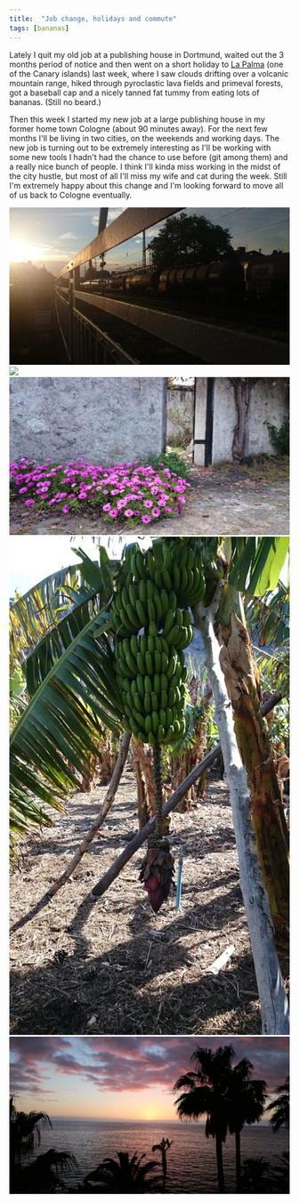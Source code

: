```yaml
---
title:  "Job change, holidays and commute"
tags: [bananas]
---
```


Lately I quit my old job at a publishing house in Dortmund, waited out the 3 months period of notice and then went on a short holiday to [La Palma](https://www.google.de/maps/place/La+Palma,+Santa+Cruz+de+Tenerife,+Spain/@28.6551728,-17.8657039,11z/data=!3m1!4b1!4m2!3m1!1s0xc6bf20c6a87a13b:0x8e2037d22330882d) (one of the Canary islands) last week, where I saw clouds drifting over a volcanic mountain range, hiked through pyroclastic lava fields and primeval forests, got a baseball cap and a nicely tanned fat tummy from eating lots of bananas. (Still no beard.)

Then this week I started my new job at a large publishing house in my former home town Cologne (about 90 minutes away). For the next few months I'll be living in two cities, on the weekends and working days. The new job is turning out to be extremely interesting as I'll be working with some new tools I hadn't had the chance to use before (git among them) and a really nice bunch of people. I think I'll kinda miss working in the midst of the city hustle, but most of all I'll miss my wife and cat during the week. Still I'm extremely happy about this change and I'm looking forward to move all of us back to Cologne eventually.

![](/img/DSC_0386.JPG)
![](/img/CIMG0386.jpg)
![](/img/DSC_0231.jpg)
![](/img/DSC_0174.jpg)
![](/img/DSC_0262.jpg)